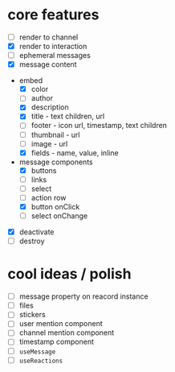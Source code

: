 # core features

- [ ] render to channel
- [x] render to interaction
- [ ] ephemeral messages
- [x] message content
- embed
  - [x] color
  - [ ] author
  - [x] description
  - [x] title - text children, url
  - [ ] footer - icon url, timestamp, text children
  - [ ] thumbnail - url
  - [ ] image - url
  - [x] fields - name, value, inline
- message components
  - [x] buttons
  - [ ] links
  - [ ] select
  - [ ] action row
  - [x] button onClick
  - [ ] select onChange
- [x] deactivate
- [ ] destroy

# cool ideas / polish

- [ ] message property on reacord instance
- [ ] files
- [ ] stickers
- [ ] user mention component
- [ ] channel mention component
- [ ] timestamp component
- [ ] `useMessage`
- [ ] `useReactions`
